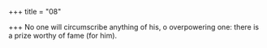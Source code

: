 +++
title = "08"

+++
No one will circumscribe anything of his, o overpowering one:
there is a prize worthy of fame (for him).